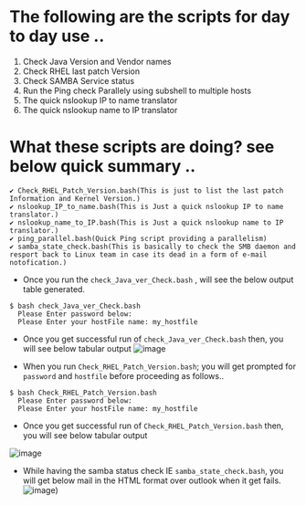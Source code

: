 # The following are the scripts for day to day use ..
1) Check Java Version and Vendor names
2) Check RHEL last patch Version
3) Check SAMBA Service status
4) Run the Ping check Parallely using subshell to multiple hosts
5) The quick nslookup IP to name translator
6) The quick nslookup name to IP translator

# What these scripts are doing? see below quick summary ..

	✔️ Check_RHEL_Patch_Version.bash(This is just to list the last patch Information and Kernel Version.)
	✔️ nslookup_IP_to_name.bash(This is Just a quick nslookup IP to name translator.)
	✔️ nslookup_name_to_IP.bash(This is Just a quick nslookup name to IP translator.)
	✔️ ping_parallel.bash(Quick Ping script providing a parallelism)
	✔️ samba_state_check.bash(This is basically to check the SMB daemon and resport back to Linux team in case its dead in a form of e-mail notofication.)
  
* Once you run the `check_Java_ver_Check.bash` , will see the below output table generated.
```
$ bash check_Java_ver_Check.bash
  Please Enter password below:
  Please Enter your hostFile name: my_hostfile
```
* Once you get successful run of `check_Java_ver_Check.bash`  then, you will see below tabular output 
![image](https://user-images.githubusercontent.com/30109092/169745184-0174ecdd-4e40-44ed-80aa-ea1d66d6d176.png)



* When you run `Check_RHEL_Patch_Version.bash`; you will get prompted for `password` and `hostfile` before proceeding as follows..
```
$ bash Check_RHEL_Patch_Version.bash
  Please Enter password below:
  Please Enter your hostFile name: my_hostfile
```
* Once you get successful run of  `Check_RHEL_Patch_Version.bash` then, you will see below tabular output 

![image](https://user-images.githubusercontent.com/30109092/169745913-07a6d2fb-1950-4a2b-bc3e-6852431bf2ac.png)

* While having the samba status check IE `samba_state_check.bash`, you will get below mail in the HTML format over outlook when it get fails.
![image](https://user-images.githubusercontent.com/30109092/169749126-63b6a786-c461-4add-aea2-7c47f24aa1cf.png))
